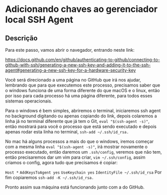 # Adicionando chaves ao gerenciador local SSH Agent

## Descrição

Para este passo, vamos abrir o navegador, entrando neste link:

<https://docs.github.com/en/github/authenticating-to-github/connecting-to-github-with-ssh/generating-a-new-ssh-key-and-adding-it-to-the-ssh-agent#generating-a-new-ssh-key-for-a-hardware-security-key>

Você será direcionado a uma página no GitHub que irá nos ajudar, lembrando que para que executemos este processo, precisamos saber que o windows funciona de uma forma diferente do que macOS e o linux, então por isso para cada processo há uma página diferente, para todos esses sistemas operacionais.

Para o windows é bem simples, abriremos o terminal, iniciaremos ssh agent no background digitando ou apenas copiando do link, depois colaremos a linha já no terminal diferente que já tem o Git, `eval "$(ssh-agent -s)"`, então mostrará para você o processo que está sendo executado e depois apenas rodar esta linha no terminal, `ssh-add ~/.ssh/id_rsa.`

No mac há alguns processos a mais do que o windows, iremos começar com a mesma linha `eval "$(ssh-agent -s)"`, irá mostrar novamente o processo executado, então daremos um `.ssh/config`, veremos que não tem, então precisaremos dar um vim para criar, `vim ~/.ssh/config`, assim criamos o config, agora tudo que precisamos é copiar:

`Host *`
  `AddKeysToAgent yes`
  `UseKeychain yes`
  `IdentityFile ~/.ssh/id_rsa`
Por fim copiaremos `ssh-add -K ~/.ssh/id_rsa.`

Pronto assim sua máquina está funcionando junto com a do GitHub.